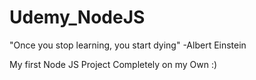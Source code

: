 # Udemy_NodeJS

"Once you stop learning, you start dying" -Albert Einstein

My first Node JS Project Completely on my Own :) 
